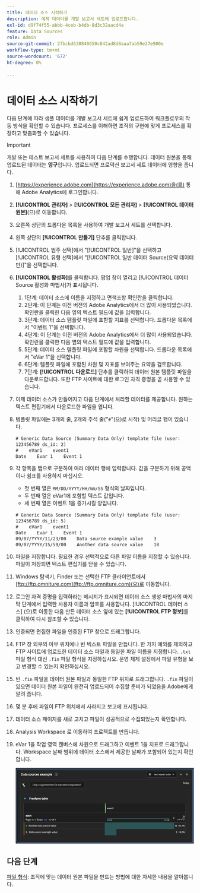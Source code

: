```yaml
---
title: 데이터 소스 시작하기
description: 예제 데이터를 개발 보고서 세트에 업로드합니다.
exl-id: d9f74f55-abbb-4ceb-b4db-8d3c32aacd4a
feature: Data Sources
role: Admin
source-git-commit: 27bcbd638848650c842ad8d8aaa7ab59e27e900e
workflow-type: tm+mt
source-wordcount: '672'
ht-degree: 0%

---
```


# 데이터 소스 시작하기

다음 단계에 따라 샘플 데이터를 개발 보고서 세트에 쉽게 업로드하여 워크플로우의 작동 방식을 확인할 수 있습니다. 프로세스를 이해하면 조직의 구현에 맞게 프로세스를 확장하고 맞춤화할 수 있습니다.

>[!IMPORTANT]
>
>개발 또는 테스트 보고서 세트를 사용하여 다음 단계를 수행합니다. 데이터 원본을 통해 업로드된 데이터는 **영구**&#x200B;입니다. 업로드되면 프로덕션 보고서 세트 데이터에 영향을 줍니다.

1. [https://experience.adobe.com](https://experience.adobe.com)을(를) 통해 Adobe Analytics에 로그인합니다.
1. **[!UICONTROL 관리자]** > **[!UICONTROL 모든 관리자]** > **[!UICONTROL 데이터 원본]**(으)로 이동합니다.
1. 오른쪽 상단의 드롭다운 목록을 사용하여 개발 보고서 세트를 선택합니다.
1. 왼쪽 상단의 **[!UICONTROL 만들기]** 단추를 클릭합니다.
1. [!UICONTROL 범주 선택]에서 &quot;[!UICONTROL 일반]&quot;을 선택하고 [!UICONTROL 유형 선택]에서 &quot;[!UICONTROL 일반 데이터 Source(요약 데이터만)]&quot;을 선택합니다.
1. **[!UICONTROL 활성화]**&#x200B;를 클릭합니다. 팝업 창이 열리고 [!UICONTROL 데이터 Source 활성화 마법사]가 표시됩니다.
   1. 1단계: 데이터 소스에 이름을 지정하고 면책조항 확인란을 클릭합니다.
   1. 2단계: 이 단계는 이전 버전의 Adobe Analytics에서 더 많이 사용되었습니다. 확인란을 클릭한 다음 옆의 텍스트 필드에 값을 입력합니다.
   1. 3단계: 데이터 소스 템플릿 파일에 포함할 지표를 선택합니다. 드롭다운 목록에서 &quot;이벤트 1&quot;을 선택합니다.
   1. 4단계: 이 단계는 이전 버전의 Adobe Analytics에서 더 많이 사용되었습니다. 확인란을 클릭한 다음 옆의 텍스트 필드에 값을 입력합니다.
   1. 5단계: 데이터 소스 템플릿 파일에 포함할 차원을 선택합니다. 드롭다운 목록에서 &quot;eVar 1&quot;을 선택합니다.
   1. 6단계: 템플릿 파일에 포함된 차원 및 지표를 보여주는 요약을 검토합니다.
   1. 7단계: **[!UICONTROL 다운로드]** 단추를 클릭하여 데이터 원본 템플릿 파일을 다운로드합니다. 또한 FTP 사이트에 대한 로그인 자격 증명을 곧 사용할 수 있습니다.
1. 이제 데이터 소스가 만들어지고 다음 단계에서 처리할 데이터를 제공합니다. 원하는 텍스트 편집기에서 다운로드한 파일을 엽니다.
1. 템플릿 파일에는 3개의 줄, 2개의 주석 줄(&quot;`#`&quot;(으)로 시작) 및 머리글 행이 있습니다.

   ```text
   # Generic Data Source (Summary Data Only) template file (user: 123456789 ds_id: 2)
   #    eVar1    event1
   Date    Evar 1    Event 1
   ```

1. 각 항목을 탭으로 구분하여 여러 데이터 행에 입력합니다. 값을 구분하기 위해 공백이나 쉼표를 사용하지 마십시오.
   * 첫 번째 열은 `MM/DD/YYYY/HH/mm/SS` 형식의 날짜입니다.
   * 두 번째 열은 eVar1에 포함할 텍스트 값입니다.
   * 세 번째 열은 이벤트 1을 증가시킬 양입니다.

   ```text
   # Generic Data Source (Summary Data Only) template file (user: 123456789 ds_id: 5)
   #    eVar1    event1
   Date    Evar 1    Event 1
   09/07/YYYY/11/23/00    Data source example value    3
   09/07/YYYY/15/59/00    Another data source value    18
   ```

1. 파일을 저장합니다. 필요한 경우 선택적으로 다른 파일 이름을 지정할 수 있습니다. 파일이 저장되면 텍스트 편집기를 닫을 수 있습니다.
1. Windows 탐색기, Finder 또는 선택한 FTP 클라이언트에서 [ftp://ftp.omniture.com](ftp://ftp.omniture.com)(으)로 이동합니다.
1. 로그인 자격 증명을 입력하라는 메시지가 표시되면 데이터 소스 생성 마법사의 마지막 단계에서 입력한 사용자 이름과 암호를 사용합니다. [!UICONTROL 데이터 소스] (으)로 이동한 다음 만든 데이터 소스 옆에 있는 **[!UICONTROL FTP 정보]**&#x200B;를 클릭하여 다시 참조할 수 있습니다.
1. 인증되면 편집한 파일을 인증된 FTP 창으로 드래그합니다.
1. FTP 창 외부의 아무 위치에나 빈 텍스트 파일을 만듭니다. 한 가지 예외를 제외하고 FTP 사이트에 업로드한 데이터 소스 파일과 동일한 파일 이름을 지정합니다. `.txt` 파일 형식 대신 `.fin` 파일 형식을 지정하십시오. 운영 체제 설정에서 파일 유형을 보고 변경할 수 있는지 확인하십시오.
1. 빈 `.fin` 파일을 데이터 원본 파일과 동일한 FTP 위치로 드래그합니다. `.fin` 파일이 있으면 데이터 원본 파일이 완전히 업로드되어 수집할 준비가 되었음을 Adobe에게 알려 줍니다.
1. 몇 분 후에 파일이 FTP 위치에서 사라지고 보고에 표시됩니다.
1. 데이터 소스 페이지를 새로 고치고 파일이 성공적으로 수집되었는지 확인합니다.
1. Analysis Workspace 로 이동하여 프로젝트를 만듭니다.
1. eVar 1을 작업 영역 캔버스에 차원으로 드래그하고 이벤트 1을 지표로 드래그합니다. Workspace 날짜 범위에 데이터 소스에서 제공한 날짜가 포함되어 있는지 확인합니다.

   ![보고서 예시](assets/success-report.png)

## 다음 단계

[파일 형식](file-format.md): 조직에 맞는 데이터 원본 파일을 만드는 방법에 대한 자세한 내용을 알아봅니다.
